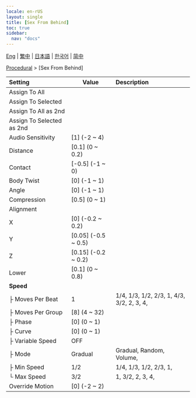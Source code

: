 ```yaml
---
locale: en-rUS
layout: single
title: [Sex From Behind]
toc: true
sidebar:
  nav: "docs"
---
```

[Eng](/dancexr/menu/2025.4/motion/sex_from_behind) | [繁中](/tw/dancexr/menu/2025.4/motion/sex_from_behind) | [日本語](/jp/dancexr/menu/2025.4/motion/sex_from_behind) | [한국어](/kr/dancexr/menu/2025.4/motion/sex_from_behind) | [简中](/zh/dancexr/menu/2025.4/motion/sex_from_behind)

[Procedural](../menu#Procedural) > [Sex From Behind]



| Setting | Value | Description |
| :--- | --- | :--- |
| Assign To All || 
| Assign To Selected || 
| Assign To All as 2nd || 
| Assign To Selected as 2nd || 
| Audio Sensitivity | [1] (-2 ~ 4) | 
| Distance | [0.1] (0 ~ 0.2) | 
| Contact | [-0.5] (-1 ~ 0) | 
| Body Twist | [0] (-1 ~ 1) | 
| Angle | [0] (-1 ~ 1) | 
| Compression | [0.5] (0 ~ 1) | 
| Alignment || 
| X | [0] (-0.2 ~ 0.2) | 
| Y | [0.05] (-0.5 ~ 0.5) | 
| Z | [0.15] (-0.2 ~ 0.2) | 
| Lower | [0.1] (0 ~ 0.8) | 
| **Speed** | | 
| ├ Moves Per Beat | 1 | 1/4, 1/3, 1/2, 2/3, 1, 4/3, 3/2, 2, 3, 4, 
| ├ Moves Per Group | [8] (4 ~ 32) | 
| ├ Phase | [0] (0 ~ 1) | 
| ├ Curve | [0] (0 ~ 1) | 
| ├ Variable Speed | OFF | 
| ├ Mode | Gradual | Gradual, Random, Volume, 
| ├ Min Speed | 1/2 | 1/4, 1/3, 1/2, 2/3, 1, 
| └ Max Speed | 3/2 | 1, 3/2, 2, 3, 4, 
| Override Motion | [0] (-2 ~ 2) | 
